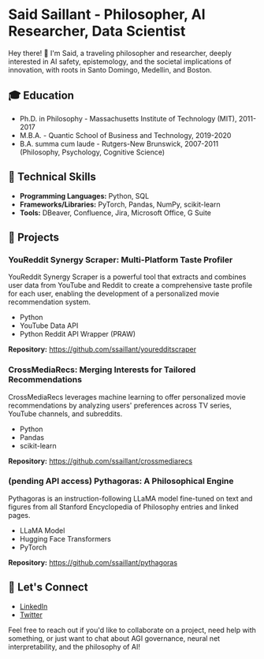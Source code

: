 # Said Saillant - Philosopher, AI Researcher, Data Scientist

Hey there! 👋 I'm Said, a traveling philosopher and researcher, deeply interested in AI safety, epistemology, and the societal implications of innovation, with roots in Santo Domingo, Medellin, and Boston.

## :mortar_board: Education

- Ph.D. in Philosophy - Massachusetts Institute of Technology (MIT), 2011-2017
- M.B.A. - Quantic School of Business and Technology, 2019-2020
- B.A. summa cum laude - Rutgers-New Brunswick, 2007-2011 (Philosophy, Psychology, Cognitive Science)

## :rocket: Technical Skills

- **Programming Languages:** Python, SQL
- **Frameworks/Libraries:** PyTorch, Pandas, NumPy, scikit-learn 
- **Tools:** DBeaver, Confluence, Jira, Microsoft Office, G Suite

## :book: Projects

### YouReddit Synergy Scraper: Multi-Platform Taste Profiler

YouReddit Synergy Scraper is a powerful tool that extracts and combines user data from YouTube and Reddit to create a comprehensive taste profile for each user, enabling the development of a personalized movie recommendation system.

- Python
- YouTube Data API
- Python Reddit API Wrapper (PRAW)

**Repository:** https://github.com/ssaillant/youredditscraper

### CrossMediaRecs: Merging Interests for Tailored Recommendations

CrossMediaRecs leverages machine learning to offer personalized movie recommendations by analyzing users' preferences across TV series, YouTube channels, and subreddits.

- Python
- Pandas
- scikit-learn

**Repository:** https://github.com/ssaillant/crossmediarecs

### (pending API access) Pythagoras: A Philosophical Engine 

Pythagoras is an instruction-following LLaMA model fine-tuned on text and figures from all Stanford Encyclopedia of Philosophy entries and linked pages.

- LLaMA Model
- Hugging Face Transformers
- PyTorch

**Repository:** https://github.com/ssaillant/pythagoras

## :handshake: Let's Connect

- [LinkedIn](https://www.linkedin.com/in/saidsaillant/)
- [Twitter](https://twitter.com/saidsaillant/)

Feel free to reach out if you'd like to collaborate on a project, need help with something, or just want to chat about AGI governance, neural net interpretability, and the philosophy of AI!

